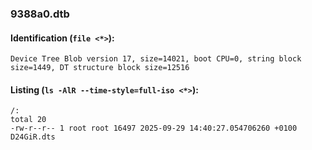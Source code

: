 ### 9388a0.dtb
#### Identification (`file <*>`):
```
Device Tree Blob version 17, size=14021, boot CPU=0, string block size=1449, DT structure block size=12516
```
#### Listing (`ls -AlR --time-style=full-iso <*>`):
```
/:
total 20
-rw-r--r-- 1 root root 16497 2025-09-29 14:40:27.054706260 +0100 D24GiR.dts
```

